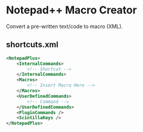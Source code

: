# Notepad++ Macro Creator

Convert a pre-written text/code to macro (XML).

## shortcuts.xml

```xml
<NotepadPlus>
    <InternalCommands>
		<!-- Shortcut -->
    </InternalCommands>
    <Macros>
        <!-- Insert Macro Here -->
    </Macros>
    <UserDefinedCommands>
        <!-- Command -->
    </UserDefinedCommands>
    <PluginCommands />
    <ScintillaKeys />
</NotepadPlus>
```